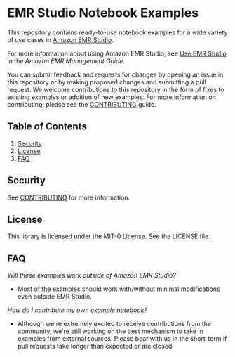 # EMR Studio Notebook Examples

This repository contains ready-to-use notebook examples for a wide variety of use cases in [Amazon EMR Studio](https://aws.amazon.com/emr/features/studio/).

For more information about using Amazon EMR Studio, see [Use EMR Studio](https://docs.aws.amazon.com/emr/latest/ManagementGuide/emr-studio.html) in the *Amazon EMR Management Guide*.

You can submit feedback and requests for changes by opening an issue in this repository or by making proposed changes and submitting a pull request.
We welcome contributions to this repository in the form of fixes to existing examples or addition of new examples. For more information on contributing, please see the [CONTRIBUTING](CONTRIBUTING.md#security-issue-notifications) guide.

## Table of Contents
1. [Security](#Security)
2. [License](#License)
3. [FAQ](#FAQ)

## Security

See [CONTRIBUTING](CONTRIBUTING.md#security-issue-notifications) for more information.

## License

This library is licensed under the MIT-0 License. See the LICENSE file.

## FAQ

*Will these examples work outside of Amazon EMR Studio?*

- Most of the examples should work with/without minimal modifications even outside EMR Studio.

*How do I contribute my own example notebook?*

- Although we're extremely excited to receive contributions from the community, we're still working on the best mechanism to take in examples from external sources. Please bear with us in the short-term if pull requests take longer than expected or are closed.